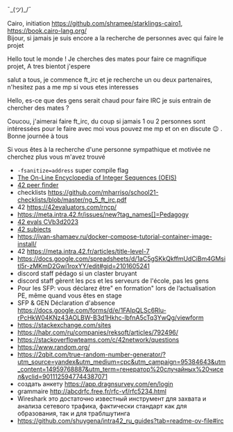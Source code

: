¯\_(ツ)_/¯

Cairo, initiation https://github.com/shramee/starklings-cairo1, https://book.cairo-lang.org/    
Bijour, si jamais je suis encore a la recherche de personnes avec qui faire le projet    

Hello tout le monde ! Je cherches des mates pour faire ce magnifique projet, A tres bientot j'espere 

salut a tous, je commence ft_irc et je recherche un ou deux partenaires, n'hesitez pas a me mp si vous etes interesses  

Hello, es-ce que des gens serait chaud pour faire IRC je suis entrain de chercher des mates ?  

Coucou, j'aimerai faire ft_irc, du coup si jamais 1 ou 2 personnes sont intéressées pour le faire avec moi vous pouvez me mp et on en discute 😉 . Bonne journée à tous  

Si vous êtes à la recherche d'une personne sympathique et motivée ne cherchez plus vous m'avez trouvé  

* `-fsanitize=address` super compile flag
* [The On-Line Encyclopedia of Integer Sequences (OEIS)](https://oeis.org/)
* [42 peer finder](https://find-peers.codam.nl/Paris)
* checklists https://github.com/mharriso/school21-checklists/blob/master/ng_5_ft_irc.pdf
* 42 https://42evaluators.com/rncp/
* https://meta.intra.42.fr/issues/new?tag_names[]=Pedagogy
* [42 evals CVb3d2023](https://rphlr.github.io/42-Evals/) 
* [42 subjects](https://github.com/rphlr/42-Subjects)
* https://ivan-shamaev.ru/docker-compose-tutorial-container-image-install/  
* 42 https://meta.intra.42.fr/articles/title-level-7
* https://docs.google.com/spreadsheets/d/1aC5gSKkQkffmUdCiBm4GMsitl5r-zMKmD2Gwi1roxYY/edit#gid=2101605241
* discord staff pédago si un claster bruyant
* discord staff gèrent les pcs et les serveurs de l'école, pas les gens
* Pour les SFP: vous déclarez être" en formation" lors de l’actualisation PE, même quand vous êtes en stage
* SFP & GEN Déclaration d'absence https://docs.google.com/forms/d/e/1FAIpQLSc6Rlu-rPcHkW04KNz43AOLBW-B3d1Hkhc-lbfnA5cTq3YwQg/viewform
* https://stackexchange.com/sites
* https://habr.com/ru/companies/reksoft/articles/792496/ 
* https://stackoverflowteams.com/c/42network/questions
* https://www.random.org/
* https://2qbit.com/true-random-number-generator/?utm_source=yandex&utm_medium=cpc&utm_campaign=95384643&utm_content=14959768887&utm_term=генератор%20случайных%20чисел&yclid=9011125947744387071
* создать анкету https://app.dragnsurvey.com/en/login
* grammaire http://abcdrfc.free.fr/rfc-vf/rfc5234.html 
* Wireshark это достаточно известный инструмент для захвата и анализа сетевого трафика, фактически стандарт как для образования, так и для траблшутинга
* https://github.com/shuygena/intra42_ru_guides?tab=readme-ov-file#irc
